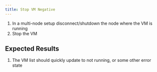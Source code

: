 ```yaml
---
title: Stop VM Negative
---
```

1. In a multi-node setup disconnect/shutdown the node where the VM is running
1. Stop the VM

## Expected Results
1. The VM list should quickly update to not running, or some other error state